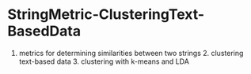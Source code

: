 # StringMetric-ClusteringText-BasedData
1. metrics for determining similarities between two strings  2. clustering text-based data 3. clustering with k-means and LDA
